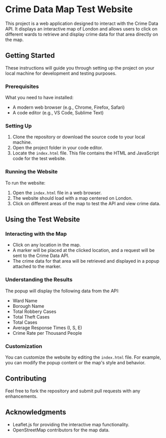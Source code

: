 # Crime Data Map Test Website

This project is a web application designed to interact with the Crime Data API. It displays an interactive map of London and allows users to click on different wards to retrieve and display crime data for that area directly on the map.

## Getting Started

These instructions will guide you through setting up the project on your local machine for development and testing purposes.

### Prerequisites

What you need to have installed:

- A modern web browser (e.g., Chrome, Firefox, Safari)
- A code editor (e.g., VS Code, Sublime Text)

### Setting Up

1. Clone the repository or download the source code to your local machine.
2. Open the project folder in your code editor.
3. Locate the `index.html` file. This file contains the HTML and JavaScript code for the test website.

### Running the Website

To run the website:

1. Open the `index.html` file in a web browser.
2. The website should load with a map centered on London.
3. Click on different areas of the map to test the API and view crime data.

## Using the Test Website

### Interacting with the Map

- Click on any location in the map.
- A marker will be placed at the clicked location, and a request will be sent to the Crime Data API.
- The crime data for that area will be retrieved and displayed in a popup attached to the marker.

### Understanding the Results

The popup will display the following data from the API:

- Ward Name
- Borough Name
- Total Robbery Cases
- Total Theft Cases
- Total Cases
- Average Response Times (I, S, E)
- Crime Rate per Thousand People

### Customization

You can customize the website by editing the `index.html` file. For example, you can modify the popup content or the map's style and behavior.

## Contributing

Feel free to fork the repository and submit pull requests with any enhancements.


## Acknowledgments

- Leaflet.js for providing the interactive map functionality.
- OpenStreetMap contributors for the map data.
